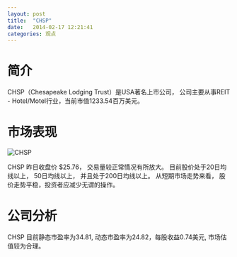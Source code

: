 ```yaml
---
layout: post
title:  "CHSP"
date:   2014-02-17 12:21:41
categories: 观点
---
```


# 简介
CHSP（Chesapeake Lodging Trust）是USA著名上市公司，
公司主要从事REIT - Hotel/Motel行业，当前市值1233.54百万美元。

# 市场表现

![CHSP](http://finviz.com/chart.ashx?t=CHSP&ty=c&ta=1&p=d&s=l)

CHSP 昨日收盘价 $25.76，
交易量较正常情况有所放大。
目前股价处于20日均线以上，
50日均线以上，
并且处于200日均线以上。
从短期市场走势来看，
股价走势平稳，投资者应减少无谓的操作。

# 公司分析
CHSP 目前静态市盈率为34.81, 动态市盈率为24.82，每股收益0.74美元,
市场估值较为合理。
